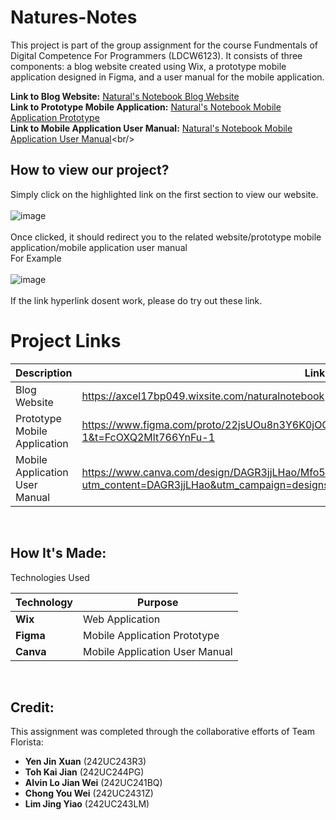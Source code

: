 # Natures-Notes
This project is part of the group assignment for the course Fundmentals of Digital Competence For Programmers (LDCW6123). It consists of three components: a blog website created using Wix, a prototype mobile application designed in Figma, and a user manual for the mobile application.<br/>

**Link to Blog Website:** [Natural's Notebook Blog Website](https://axcel17bp049.wixsite.com/naturalnotebook)<br />
**Link to Prototype Mobile Application:** [Natural's Notebook Mobile Application Prototype](https://www.figma.com/proto/22jsUOu8n3Y6K0jOGdWZ19/Group-Project?node-id=0-1&t=FcOXQ2Mlt766YnFu-1)<br />
**Link to Mobile Application User Manual:** [Natural's Notebook Mobile Application User Manual]([https://www.canva.com/design/DAGR3jjLHao/Mfo5kGqdF4I0EyH1_Cvqtw/view?utm_content=DAGR3jjLHao&utm_campaign=designshare&utm_medium=link&utm_source=editor](https://www.canva.com/design/DAGR3jjLHao/Mfo5kGqdF4I0EyH1_Cvqtw/view?utm_content=DAGR3jjLHao&utm_campaign=designshare&utm_medium=link&utm_source=editor#7))<br/>

## How to view our project?
Simply click on the highlighted link on the first section to view our website. <br/><br/>
![image](https://github.com/user-attachments/assets/bd48851f-0f69-49e2-a3d1-94aed736b99a)<br/><br/>
Once clicked, it should redirect you to the related website/prototype mobile application/mobile application user manual <br/>
For Example <br/><br/>
![image](https://github.com/user-attachments/assets/e57420ba-89d4-4abc-967f-ea68135bd152)<br/><br/>
If the link hyperlink dosent work, please do try out these link.<br/>

# Project Links

| Description                            | Link                                                                                       |
|----------------------------------------|--------------------------------------------------------------------------------------------|
| Blog Website                           | https://axcel17bp049.wixsite.com/naturalnotebook                     |
| Prototype Mobile Application           | https://www.figma.com/proto/22jsUOu8n3Y6K0jOGdWZ19/Group-Project?node-id=0-1&t=FcOXQ2Mlt766YnFu-1 |
| Mobile Application User Manual         | https://www.canva.com/design/DAGR3jjLHao/Mfo5kGqdF4I0EyH1_Cvqtw/view?utm_content=DAGR3jjLHao&utm_campaign=designshare&utm_medium=link&utm_source=editor#7 |
<br/>

## How It's Made:
Technologies Used

| Technology                  | Purpose                           |
|-----------------------------|-----------------------------------|
| **Wix**                     | Web Application                   |
| **Figma**                   | Mobile Application Prototype       |
| **Canva**                   | Mobile Application User Manual     |
<br/>

## Credit: 
This assignment was completed through the collaborative efforts of Team Florista:

- **Yen Jin Xuan** (242UC243R3)
- **Toh Kai Jian** (242UC244PG)
- **Alvin Lo Jian Wei** (242UC241BQ)
- **Chong You Wei** (242UC2431Z)
- **Lim Jing Yiao** (242UC243LM)
